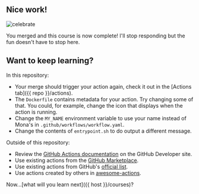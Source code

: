 ## Nice work!

![celebrate](https://octodex.github.com/images/jetpacktocat.png)

You merged and this course is now complete! I'll stop responding but the fun doesn't have to stop here. 

## Want to keep learning? 

In this repository:
- Your merge should trigger your action again, check it out in the [Actions tab]({{ repo }}/actions).
- The `Dockerfile` contains metadata for your action. Try changing some of that. You could, for example, change the icon that displays when the action is running.
- Change the `MY_NAME` environment variable to use your name instead of Mona's in `.github/workflows/workflow.yaml`.
- Change the contents of `entrypoint.sh` to do output a different message.

Outside of this repository:
- Review the [GitHub Actions documentation](https://help.github.com/articles/about-github-actions) on the GitHub Developer site. 
- Use existing actions from the [GitHub Marketplace](https://github.com/marketplace/actions).
- Use existing actions from GitHub's [official list](https://github.com/actions).
- Use actions created by others in [awesome-actions](https://github.com/sdras/awesome-actions).

Now...[what will you learn next]({{ host }}/courses)?

